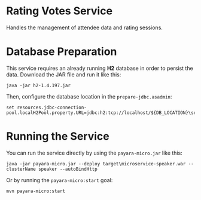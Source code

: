 # Rating Votes Service

Handles the management of attendee data and rating sessions.

# Database Preparation

This service requires an already running **H2** database in order to persist the data. Download the JAR file and run it like this:

	java -jar h2-1.4.197.jar

Then, configure the database location in the `prepare-jdbc.asadmin`:

	set resources.jdbc-connection-pool.localH2Pool.property.URL=jdbc:h2:tcp://localhost/${DB_LOCATION}\session

# Running the Service

You can run the service directly by using the `payara-micro.jar` like this:

	java -jar payara-micro.jar --deploy target\microservice-speaker.war --clusterName speaker --autoBindHttp

Or by running the `payara-micro:start` goal:

	mvn payara-micro:start